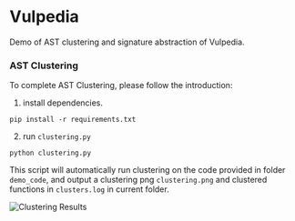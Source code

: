 # Vulpedia

Demo of AST clustering and signature abstraction of Vulpedia.

### AST Clustering

To complete AST Clustering, please follow the introduction:

1. install dependencies.
```shell
pip install -r requirements.txt
```
2. run ```clustering.py```
```shell
python clustering.py
```
This script will automatically run clustering on the code provided in folder ```demo_code```, 
and output a clustering png ```clustering.png``` and clustered functions in ```clusters.log``` in current folder.

![](C:\Users\Think\VulpediaSigDemo\fig\clustering.png "Clustering Results")


